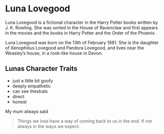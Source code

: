 # Luna Lovegood

Luna Lovegood is a fictional character in the Harry Potter books written by J. K. Rowling. She was sorted in the House of Ravenclaw and first appears in the movies and the books in Harry Potter and the Order of the Phoenix.

Luna Lovegood was born on the 13th of February 1981. She is the daughter of Xenophilius Lovegood and Pandora Lovegood, and lives near the Weasley’s house, in a rook-like house in Devon. 

## Lunas Character Traits
* just a little bit goofy 
* deeply empathetic
* can see thestrals
* direct
* honest

My mum always said
> Things we lose have a way of coming back to us in the end. If not always in the ways we expect.
